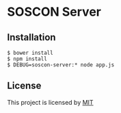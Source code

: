 # SOSCON Server

## Installation

```
$ bower install
$ npm install
$ DEBUG=soscon-server:* node app.js
```
## License

This project is licensed by [MIT](https://github.com/artik-snu/soscon-dashboard/blob/master/LICENSE)
